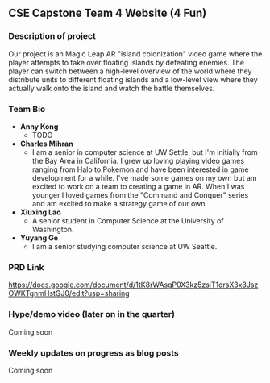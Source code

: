 ## CSE Capstone Team 4 Website (4 Fun) 

### Description of project

Our project is an Magic Leap AR "island colonization" video game where the player attempts to take over floating islands by defeating enemies. The player can switch between a high-level overview of the world where they distribute units to different floating islands and a low-level view where they actually walk onto the island and watch the battle themselves.


### Team Bio
- **Anny Kong**
    - TODO
- **Charles Mihran**
    - I am a senior in computer science at UW Settle, but I'm initially from the Bay Area in California. I grew up loving playing video games ranging from Halo to Pokemon and have been interested in game development for a while. I've made some games on my own but am excited to work on a team to creating a game in AR. When I was younger I loved games from the "Command and Conquer" series and am excited to make a strategy game of our own.
- **Xiuxing Lao**
    - A senior student in Computer Science at the University of Washington. 
- **Yuyang Ge**
    - I am a senior studying computer science at UW Seattle. 

### PRD Link
https://docs.google.com/document/d/1tK8rWAsgP0X3kz5zsiT1drsX3x8JszOWKTgnmHstGJ0/edit?usp=sharing

### Hype/demo video (later on in the quarter)
Coming soon

### Weekly updates on progress as blog posts
Coming soon
